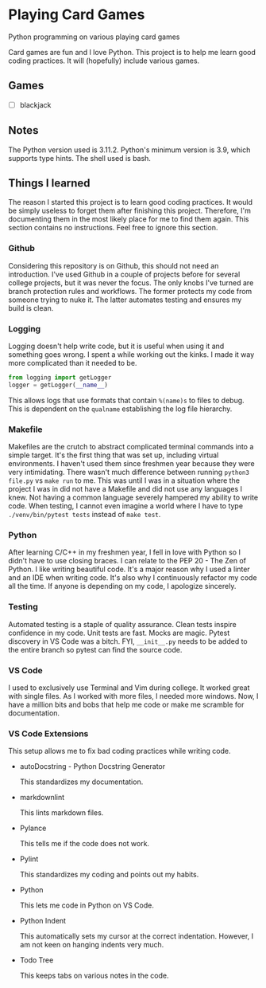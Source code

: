 [//]: # (documentation for full project)

# Playing Card Games

Python programming on various playing card games

Card games are fun and I love Python.
This project is to help me learn good coding practices.
It will (hopefully) include various games.

## Games

- [ ] blackjack

## Notes

The Python version used is 3.11.2.
Python's minimum version is 3.9, which supports type hints.
The shell used is bash.

## Things I learned

The reason I started this project is to learn good coding practices.
It would be simply useless to forget them after finishing this project.
Therefore, I'm documenting them in the most likely place for me to find them again.
This section contains no instructions.
Feel free to ignore this section.

### Github

Considering this repository is on Github, this should not need an introduction.
I've used Github in a couple of projects before for several college projects, but it was never the focus.
The only knobs I've turned are branch protection rules and workflows.
The former protects my code from someone trying to nuke it.
The latter automates testing and ensures my build is clean.

### Logging

Logging doesn't help write code, but it is useful when using it and something goes wrong.
I spent a while working out the kinks.
I made it way more complicated than it needed to be.

```python
from logging import getLogger
logger = getLogger(__name__)
```

This allows logs that use formats that contain `%(name)s` to files to debug.
This is dependent on the `qualname` establishing the log file hierarchy.

### Makefile

Makefiles are the crutch to abstract complicated terminal commands into a simple target.
It's the first thing that was set up, including virtual environments.
I haven't used them since freshmen year because they were very intimidating.
There wasn't much difference between running `python3 file.py` vs `make run` to me.
This was until I was in a situation where the project I was in did not have a Makefile and did not use any languages I knew.
Not having a common language severely hampered my ability to write code.
When testing, I cannot even imagine a world where I have to type `./venv/bin/pytest tests` instead of `make test`.

### Python

After learning C/C++ in my freshmen year, I fell in love with Python so I didn't have to use closing braces.
I can relate to the PEP 20 - The Zen of Python.
I like writing beautiful code.
It's a major reason why I used a linter and an IDE when writing code.
It's also why I continuously refactor my code all the time.
If anyone is depending on my code, I apologize sincerely.

### Testing

Automated testing is a staple of quality assurance.
Clean tests inspire confidence in my code.
Unit tests are fast.
Mocks are magic.
Pytest discovery in VS Code was a bitch.
FYI, `__init__.py` needs to be added to the entire branch so pytest can find the source code.

### VS Code

I used to exclusively use Terminal and Vim during college.
It worked great with single files.
As I worked with more files, I needed more windows.
Now, I have a million bits and bobs that help me code or make me scramble for documentation.

### VS Code Extensions

This setup allows me to fix bad coding practices while writing code.

- autoDocstring - Python Docstring Generator

    This standardizes my documentation.

- markdownlint

    This lints markdown files.

- Pylance

    This tells me if the code does not work.

- Pylint

    This standardizes my coding and points out my habits.

- Python

    This lets me code in Python on VS Code.

- Python Indent

    This automatically sets my cursor at the correct indentation.
    However, I am not keen on hanging indents very much.

- Todo Tree

    This keeps tabs on various notes in the code.
